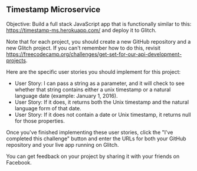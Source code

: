 
## Timestamp Microservice

Objective: Build a full stack JavaScript app that is functionally similar to this: https://timestamp-ms.herokuapp.com/ and deploy it to Glitch.

Note that for each project, you should create a new GitHub repository and a new Glitch project. If you can't remember how to do this, revisit https://freecodecamp.org/challenges/get-set-for-our-api-development-projects.

Here are the specific user stories you should implement for this project:

 * User Story: I can pass a string as a parameter, and it will check to see whether that string contains either a unix timestamp or a natural language date (example: January 1, 2016).
 * User Story: If it does, it returns both the Unix timestamp and the natural language form of that date.
 * User Story: If it does not contain a date or Unix timestamp, it returns null for those properties.

Once you've finished implementing these user stories, click the "I've completed this challenge" button and enter the URLs for both your GitHub repository and your live app running on Glitch.

You can get feedback on your project by sharing it with your friends on Facebook.
